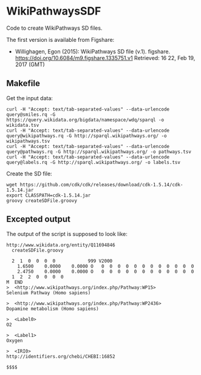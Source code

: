 # WikiPathwaysSDF
Code to create WikiPathways SD files.

The first version is available from Figshare:

* Willighagen, Egon (2015): WikiPathways SD file (v.1). figshare. https://doi.org/10.6084/m9.figshare.1335751.v1 Retrieved: 16 22, Feb 19, 2017 (GMT)

## Makefile

Get the input data:

    curl -H "Accept: text/tab-separated-values" --data-urlencode query@smiles.rq -G https://query.wikidata.org/bigdata/namespace/wdq/sparql -o wikidata.tsv
    curl -H "Accept: text/tab-separated-values" --data-urlencode query@wikipathways.rq -G http://sparql.wikipathways.org/ -o wikipathways.tsv
    curl -H "Accept: text/tab-separated-values" --data-urlencode query@pathways.rq -G http://sparql.wikipathways.org/ -o pathways.tsv
    curl -H "Accept: text/tab-separated-values" --data-urlencode query@labels.rq -G http://sparql.wikipathways.org/ -o labels.tsv

Create the SD file:

    wget https://github.com/cdk/cdk/releases/download/cdk-1.5.14/cdk-1.5.14.jar
    export CLASSPATH=cdk-1.5.14.jar
    groovy createSDFile.groovy

## Excepted output

The output of the script is supposed to look like:

    http://www.wikidata.org/entity/Q11694846
      createSDFile.groovy
    
      2  1  0  0  0  0            999 V2000
        1.6500    0.0000    0.0000 O   0  0  0  0  0  0  0  0  0  0  0  0
        2.4750    0.0000    0.0000 O   0  0  0  0  0  0  0  0  0  0  0  0
      1  2  2  0  0  0  0
    M  END
    >  <http://www.wikipathways.org/index.php/Pathway:WP15>
    Selenium Pathway (Homo sapiens)
    
    >  <http://www.wikipathways.org/index.php/Pathway:WP2436>
    Dopamine metabolism (Homo sapiens)
    
    >  <Label0>
    O2
    
    >  <Label1>
    Oxygen
    
    >  <IRI0>
    http://identifiers.org/chebi/CHEBI:16852
    
    $$$$
 
